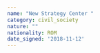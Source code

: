 ```yaml
---
name: "New Strategy Center "
category: civil_society
nature: ""
nationality: ROM
date_signed: '2018-11-12'
---
```

    